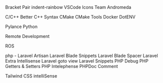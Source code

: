Bracket Pair
indent-rainbow
VSCode Icons Team
Andromeda

C/C++
Better C++ Syntax
CMake
CMake Tools
Docker
DotENV

Pylance
Python

Remote Development

ROS


php -
Laravel Artisan
Laravel Blade Snippets
Laravel Blade Spacer
Laravel Extra Intellisense
Laravel goto view
Laravel Snippets
PHP Debug
PHP Getters & Setters
PHP Intelephense
PHPDoc Comment

Tailwind CSS intelliSense
